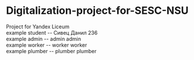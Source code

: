 # Digitalization-project-for-SESC-NSU
Project for Yandex Liceum <br />
example student -- Сивец Данил 236 <br />
example admin -- admin admin<br />
example worker -- worker worker<br />
example plumber -- plumber plumber<br />

